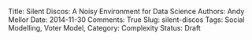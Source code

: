 Title: Silent Discos: A Noisy Environment for Data Science
Authors: Andy Mellor
Date: 2014-11-30
Comments: True
Slug: silent-discos
Tags: Social Modelling, Voter Model, 
Category: Complexity
Status: Draft